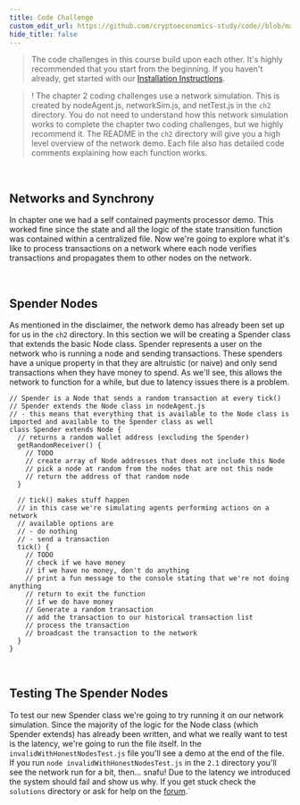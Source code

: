 ```yaml
---
title: Code Challenge
custom_edit_url: https://github.com/cryptoeconomics-study/code//blob/master/ch2/2.1/README.md
hide_title: false
---
```

<!-- This file is generated by /website/scripts/sync-util.js - changes will be overwritten! -->

> The code challenges in this course build upon each other. It's highly recommended that you start from the beginning. If you haven't already, get started with our [Installation Instructions](https://www.burrrata.ch/ces-website/docs/en/sync/dev-env-setup).

> ! The chapter 2 coding challenges use a network simulation. This is created by nodeAgent.js, networkSim.js, and netTest.js in the `ch2` directory. You do not need to understand how this network simulation works to complete the chapter two coding challenges, but we highly recommend it. The README in the `ch2` directory will give you a high level overview of the network demo. Each file also has detailed code comments explaining how each function works.

<br />

## Networks and Synchrony

In chapter one we had a self contained payments processor demo. This worked fine since the state and all the logic of the state transition function was contained within a centralized file. Now we're going to explore what it's like to process transactions on a network where each node verifies transactions and propagates them to other nodes on the network.

<br />

## Spender Nodes

As mentioned in the disclaimer, the network demo has already been set up for us in the `ch2` directory. In this section we will be creating a Spender class that extends the basic Node class. Spender represents a user on the network who is running a node and sending transactions. These spenders have a unique property in that they are altruistic (or naive) and only send transactions when they have money to spend. As we'll see, this allows the network to function for a while, but due to latency issues there is a problem.
```
// Spender is a Node that sends a random transaction at every tick()
// Spender extends the Node class in nodeAgent.js
// - this means that everything that is available to the Node class is imported and available to the Spender class as well
class Spender extends Node {
  // returns a random wallet address (excluding the Spender)
  getRandomReceiver() {
    // TODO
    // create array of Node addresses that does not include this Node
    // pick a node at random from the nodes that are not this node
    // return the address of that random node
  }

  // tick() makes stuff happen
  // in this case we're simulating agents performing actions on a network
  // available options are
  // - do nothing
  // - send a transaction
  tick() {
    // TODO
    // check if we have money
    // if we have no money, don't do anything
    // print a fun message to the console stating that we're not doing anything
    // return to exit the function
    // if we do have money
    // Generate a random transaction
    // add the transaction to our historical transaction list
    // process the transaction
    // broadcast the transaction to the network
  }
}

```

<br />

## Testing The Spender Nodes

To test our new Spender class we're going to try running it on our network simulation. Since the majority of the logic for the Node class (which Spender extends) has already been written, and what we really want to test is the latency, we're going to run the file itself. In the `invalidWithHonestNodesTest.js` file you'll see a demo at the end of the file. If you run `node invalidWithHonestNodesTest.js` in the `2.1` directory you'll see the network run for a bit, then... snafu! Due to the latency we introduced the system should fail and show us why. If you get stuck check the `solutions` directory or ask for help on the [forum](https://forum.cryptoeconomics.study/).`

<br />
